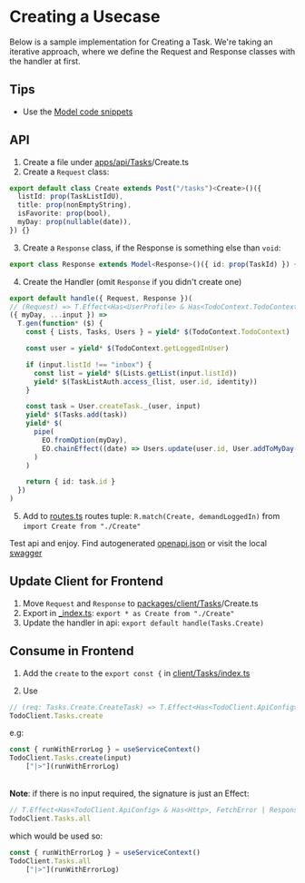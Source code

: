 # Creating a Usecase

Below is a sample implementation for Creating a Task.
We're taking an iterative approach, where we define the Request and Response classes with the handler at first.

## Tips

- Use the [Model code snippets](../.vscode/model.code-snippets)

## API

1. Create a file under [apps/api/Tasks](../apps/api/Tasks)/Create.ts
2. Create a `Request` class:
```ts
export default class Create extends Post("/tasks")<Create>()({
  listId: prop(TaskListIdU),
  title: prop(nonEmptyString),
  isFavorite: prop(bool),
  myDay: prop(nullable(date)),
}) {}
```
3. Create a `Response` class, if the Response is something else than `void`:
```ts
export class Response extends Model<Response>()({ id: prop(TaskId) }) {}
```
4. Create the Handler (omit `Response` if you didn't create one)
```ts
export default handle({ Request, Response })(
// (Request) => T.Effect<Has<UserProfile> & Has<TodoContext.TodoContext>, NotFoundError | UnauthorizedError | NotLoggedInError, Response>
({ myDay, ...input }) =>
  T.gen(function* ($) {
    const { Lists, Tasks, Users } = yield* $(TodoContext.TodoContext)

    const user = yield* $(TodoContext.getLoggedInUser)

    if (input.listId !== "inbox") {
      const list = yield* $(Lists.getList(input.listId))
      yield* $(TaskListAuth.access_(list, user.id, identity))
    }

    const task = User.createTask._(user, input)
    yield* $(Tasks.add(task))
    yield* $(
      pipe(
        EO.fromOption(myDay),
        EO.chainEffect((date) => Users.update(user.id, User.addToMyDay(task, date)))
      )
    )

    return { id: task.id }
  })
)
```
5. Add to [routes.ts](../apps/api/Tasks/routes.ts) routes tuple: `R.match(Create, demandLoggedIn)`
from `import Create from "./Create"`

Test api and enjoy. Find autogenerated [openapi.json](https://github.com/patroza/effect-ts-demo-todo/blob/master/apps/api/openapi.json)
or visit the local [swagger](http://localhost:3330/swagger)

## Update Client for Frontend

1. Move `Request` and `Response` to [packages/client/Tasks](../packages/client/Tasks)/Create.ts
2. Export in [_index.ts](../packages/client/Tasks/_index.ts): `export * as Create from "./Create"`
3. Update the handler in api: `export default handle(Tasks.Create)`

## Consume in Frontend

1. Add the `create` to the `export const {` in [client/Tasks/index.ts](../packages/client/Tasks/index.ts)

2. Use
```ts
// (req: Tasks.Create.CreateTask) => T.Effect<Has<TodoClient.ApiConfig> & Has<Http>, FetchError | ResponseError, Tasks.CreateTask.Response>
TodoClient.Tasks.create
```
e.g:
```ts
const { runWithErrorLog } = useServiceContext()
TodoClient.Tasks.create(input)
    ["|>"](runWithErrorLog)
```
\
**Note**: if there is no input required, the signature is just an Effect:
```ts
// T.Effect<Has<TodoClient.ApiConfig> & Has<Http>, FetchError | ResponseError, TodoClient.Tasks.All.Response>
TodoClient.Tasks.all
```
which would be used so:
```ts
const { runWithErrorLog } = useServiceContext()
TodoClient.Tasks.all
    ["|>"](runWithErrorLog)
```
